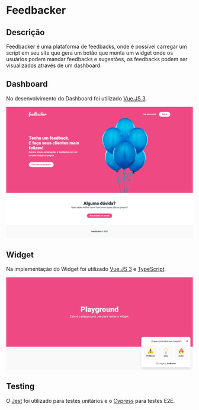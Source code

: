 # Feedbacker

## Descrição

Feedbacker é uma plataforma de feedbacks, onde é possível carregar um script em seu site que gera um botão que monta um widget onde os usuários podem mandar feedbacks e sugestões, os feedbacks podem ser visualizados através de um dashboard.

## Dashboard

No desenvolvimento do Dashboard foi utilizado [Vue.JS 3](https://vuejs.org/).

![alt text](img/Dashboard.png)

## Widget

Na implementação do Widget foi utilizado [Vue.JS 3](https://vuejs.org/) e [TypeScript](https://www.typescriptlang.org/).

![alt text](img/Widget.png)

## Testing

O [Jest](https://jestjs.io/) foi utilizado para testes unitários e o [Cypress](https://www.cypress.io/) para testes E2E.
